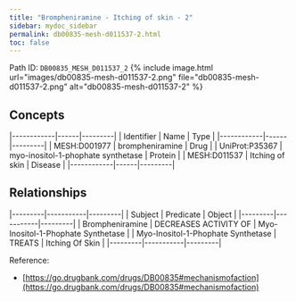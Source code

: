 ```yaml
---
title: "Brompheniramine - Itching of skin - 2"
sidebar: mydoc_sidebar
permalink: db00835-mesh-d011537-2.html
toc: false 
---
```



Path ID: `DB00835_MESH_D011537_2`
{% include image.html url="images/db00835-mesh-d011537-2.png" file="db00835-mesh-d011537-2.png" alt="db00835-mesh-d011537-2" %}

## Concepts

|------------|------|---------|
| Identifier | Name | Type    |
|------------|------|---------|
| MESH:D001977 | brompheniramine | Drug |
| UniProt:P35367 | myo-inositol-1-phophate synthetase | Protein |
| MESH:D011537 | Itching of skin | Disease |
|------------|------|---------|

## Relationships

|---------|-----------|---------|
| Subject | Predicate | Object  |
|---------|-----------|---------|
| Brompheniramine | DECREASES ACTIVITY OF | Myo-Inositol-1-Phophate Synthetase |
| Myo-Inositol-1-Phophate Synthetase | TREATS | Itching Of Skin |
|---------|-----------|---------|

Reference: 
  - [https://go.drugbank.com/drugs/DB00835#mechanismofaction](https://go.drugbank.com/drugs/DB00835#mechanismofaction)
